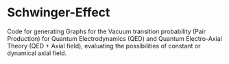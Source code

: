 # Schwinger-Effect
Code for generating Graphs for the Vacuum transition probability (Pair Production) for Quantum Electrodynamics (QED) and Quantum Electro-Axial Theory (QED + Axial field), evaluating the possibilities of constant or dynamical axial field.
